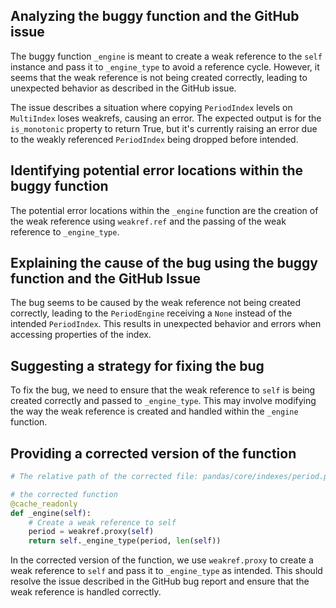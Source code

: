 ## Analyzing the buggy function and the GitHub issue

The buggy function `_engine` is meant to create a weak reference to the `self` instance and pass it to `_engine_type` to avoid a reference cycle. However, it seems that the weak reference is not being created correctly, leading to unexpected behavior as described in the GitHub issue.

The issue describes a situation where copying `PeriodIndex` levels on `MultiIndex` loses weakrefs, causing an error. The expected output is for the `is_monotonic` property to return True, but it's currently raising an error due to the weakly referenced `PeriodIndex` being dropped before intended.

## Identifying potential error locations within the buggy function

The potential error locations within the `_engine` function are the creation of the weak reference using `weakref.ref` and the passing of the weak reference to `_engine_type`.

## Explaining the cause of the bug using the buggy function and the GitHub Issue

The bug seems to be caused by the weak reference not being created correctly, leading to the `PeriodEngine` receiving a `None` instead of the intended `PeriodIndex`. This results in unexpected behavior and errors when accessing properties of the index.

## Suggesting a strategy for fixing the bug

To fix the bug, we need to ensure that the weak reference to `self` is being created correctly and passed to `_engine_type`. This may involve modifying the way the weak reference is created and handled within the `_engine` function.

## Providing a corrected version of the function

```python
# The relative path of the corrected file: pandas/core/indexes/period.py

# the corrected function
@cache_readonly
def _engine(self):
    # Create a weak reference to self
    period = weakref.proxy(self)
    return self._engine_type(period, len(self))
```

In the corrected version of the function, we use `weakref.proxy` to create a weak reference to `self` and pass it to `_engine_type` as intended. This should resolve the issue described in the GitHub bug report and ensure that the weak reference is handled correctly.